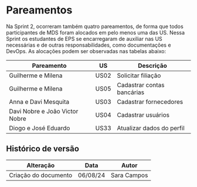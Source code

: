 # Pareamentos

Na Sprint 2, ocorreram também quatro pareamentos, de forma que todos participantes de MDS foram alocados em pelo menos uma das US. Nessa Sprint os estudantes de EPS se encarregaram de auxiliar nas US necessárias e de outras responsabilidades, como documentações e DevOps. As alocações podem ser observadas nas tabelas abaixo:

| Pareamento                     | US   | Descrição                  |
| ------------------------------ | ---- | -------------------------- |
| Guilherme e Milena             | US02 | Solicitar filiação         |
| Guilherme e Milena             | US05 | Cadastrar contas bancárias |
| Anna e Davi Mesquita           | US03 | Cadastrar fornecedores     |
| Davi Nobre e João Victor Nobre | US04 | Cadastrar usuários         |
| Diogo e José Eduardo           | US33 | Atualizar dados do perfil  |

## Histórico de versão

| Alteração            | Data     | Autor       |
| -------------------- | -------- | ----------- |
| Criação do documento | 06/08/24 | Sara Campos |

